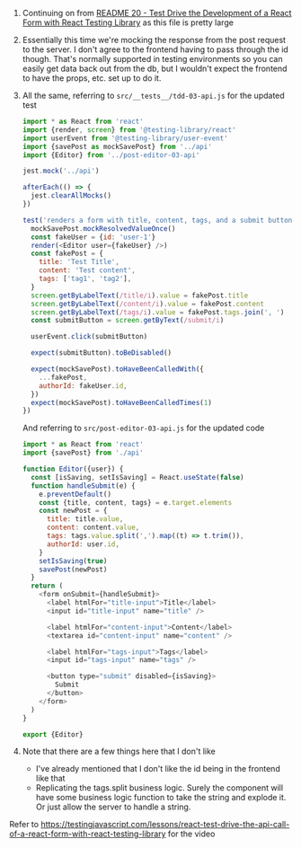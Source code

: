1. Continuing on from
   [README 20 - Test Drive the Development of a React Form with React Testing Library](README-20-tdd-test-drive-the-development-of-a-react-form-with-react-testing-library.md)
   as this file is pretty large
1. Essentially this time we're mocking the response from the post request to the
   server. I don't agree to the frontend having to pass through the id though.
   That's normally supported in testing environments so you can easily get data
   back out from the db, but I wouldn't expect the frontend to have the props,
   etc. set up to do it.
1. All the same, referring to `src/__tests__/tdd-03-api.js` for the updated test

   ```js
   import * as React from 'react'
   import {render, screen} from '@testing-library/react'
   import userEvent from '@testing-library/user-event'
   import {savePost as mockSavePost} from '../api'
   import {Editor} from '../post-editor-03-api'

   jest.mock('../api')

   afterEach(() => {
     jest.clearAllMocks()
   })

   test('renders a form with title, content, tags, and a submit button', () => {
     mockSavePost.mockResolvedValueOnce()
     const fakeUser = {id: 'user-1'}
     render(<Editor user={fakeUser} />)
     const fakePost = {
       title: 'Test Title',
       content: 'Test content',
       tags: ['tag1', 'tag2'],
     }
     screen.getByLabelText(/title/i).value = fakePost.title
     screen.getByLabelText(/content/i).value = fakePost.content
     screen.getByLabelText(/tags/i).value = fakePost.tags.join(', ')
     const submitButton = screen.getByText(/submit/i)

     userEvent.click(submitButton)

     expect(submitButton).toBeDisabled()

     expect(mockSavePost).toHaveBeenCalledWith({
       ...fakePost,
       authorId: fakeUser.id,
     })
     expect(mockSavePost).toHaveBeenCalledTimes(1)
   })
   ```

   And referring to `src/post-editor-03-api.js` for the updated code

   ```js
   import * as React from 'react'
   import {savePost} from './api'

   function Editor({user}) {
     const [isSaving, setIsSaving] = React.useState(false)
     function handleSubmit(e) {
       e.preventDefault()
       const {title, content, tags} = e.target.elements
       const newPost = {
         title: title.value,
         content: content.value,
         tags: tags.value.split(',').map((t) => t.trim()),
         authorId: user.id,
       }
       setIsSaving(true)
       savePost(newPost)
     }
     return (
       <form onSubmit={handleSubmit}>
         <label htmlFor="title-input">Title</label>
         <input id="title-input" name="title" />

         <label htmlFor="content-input">Content</label>
         <textarea id="content-input" name="content" />

         <label htmlFor="tags-input">Tags</label>
         <input id="tags-input" name="tags" />

         <button type="submit" disabled={isSaving}>
           Submit
         </button>
       </form>
     )
   }

   export {Editor}
   ```

1. Note that there are a few things here that I don't like
   - I've already mentioned that I don't like the id being in the frontend like
     that
   - Replicating the tags.split business logic. Surely the component will have
     some business logic function to take the string and explode it. Or just
     allow the server to handle a string.

Refer to
https://testingjavascript.com/lessons/react-test-drive-the-api-call-of-a-react-form-with-react-testing-library
for the video

